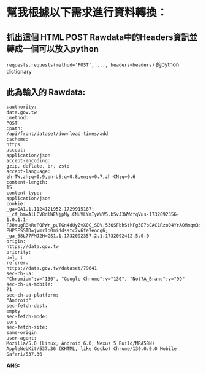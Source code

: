 # 幫我根據以下需求進行資料轉換：

## 抓出這個 HTML POST Rawdata中的Headers資訊並轉成一個可以放入python
 `requests.requests(method='POST', ..., headers=headers)` 的python dictionary

## 此為輸入的 Rawdata: 

```
:authority:
data.gov.tw
:method:
POST
:path:
/api/front/dataset/download-times/add
:scheme:
https
accept:
application/json
accept-encoding:
gzip, deflate, br, zstd
accept-language:
zh-TW,zh;q=0.9,en-US;q=0.8,en;q=0.7,zh-CN;q=0.6
content-length:
15
content-type:
application/json
cookie:
_ga=GA1.1.1124121952.1729915187; __cf_bm=AlLCV8dlWENjpMy.CNuVLYmIyWuV5.bSvJ3WWdfqVus-1732092356-1.0.1.1-FJ0mugRBkRePQPWr_puTGn4dUyZvX0C_SOV.53QSFbhSthFg3E7oCAC1Rzo04YrAOMmqm3s8vfeXaY2IznHNDQ; PHPSESSID=jvmrlo0middsstc2v6fe7eocg6; _ga_68L77FMJ2H=GS1.1.1732092357.2.1.1732092412.5.0.0
origin:
https://data.gov.tw
priority:
u=1, i
referer:
https://data.gov.tw/dataset/79641
sec-ch-ua:
"Chromium";v="130", "Google Chrome";v="130", "Not?A_Brand";v="99"
sec-ch-ua-mobile:
?1
sec-ch-ua-platform:
"Android"
sec-fetch-dest:
empty
sec-fetch-mode:
cors
sec-fetch-site:
same-origin
user-agent:
Mozilla/5.0 (Linux; Android 6.0; Nexus 5 Build/MRA58N) AppleWebKit/537.36 (KHTML, like Gecko) Chrome/130.0.0.0 Mobile Safari/537.36
```

**ANS:**


